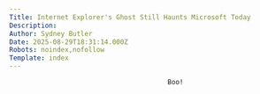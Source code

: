 ```yaml
---
Title: Internet Explorer's Ghost Still Haunts Microsoft Today
Description: 
Author: Sydney Butler
Date: 2025-08-29T18:31:14.000Z
Robots: noindex,nofollow
Template: index
---
```


                                            Boo!
                                        